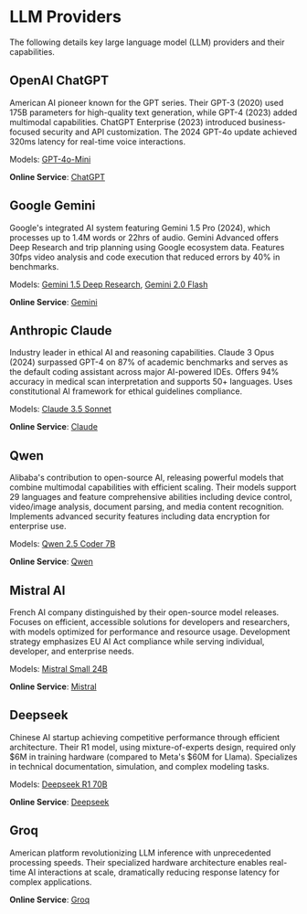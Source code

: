 # LLM Providers

The following details key large language model (LLM) providers and their capabilities.

## OpenAI ChatGPT

American AI pioneer known for the GPT series. Their GPT-3 (2020) used 175B parameters for high-quality text generation, while GPT-4 (2023) added multimodal capabilities. ChatGPT Enterprise (2023) introduced business-focused security and API customization. The 2024 GPT-4o update achieved 320ms latency for real-time voice interactions.

Models: [GPT-4o-Mini](../models/#gpt-4o-mini)

**Online Service**: [ChatGPT](https://chatgpt.com)

## Google Gemini

Google's integrated AI system featuring Gemini 1.5 Pro (2024), which processes up to 1.4M words or 22hrs of audio. Gemini Advanced offers Deep Research and trip planning using Google ecosystem data. Features 30fps video analysis and code execution that reduced errors by 40% in benchmarks.

Models: [Gemini 1.5 Deep Research](../models/#gemini-15-deep-research), [Gemini 2.0 Flash](../models/#gemini-20-flash)

**Online Service**: [Gemini](https://gemini.google.com)

## Anthropic Claude

Industry leader in ethical AI and reasoning capabilities. Claude 3 Opus (2024) surpassed GPT-4 on 87% of academic benchmarks and serves as the default coding assistant across major AI-powered IDEs. Offers 94% accuracy in medical scan interpretation and supports 50+ languages. Uses constitutional AI framework for ethical guidelines compliance.

Models: [Claude 3.5 Sonnet](../models/#claude-35-sonnet)

**Online Service**: [Claude](https://claude.ai/)

## Qwen

Alibaba's contribution to open-source AI, releasing powerful models that combine multimodal capabilities with efficient scaling. Their models support 29 languages and feature comprehensive abilities including device control, video/image analysis, document parsing, and media content recognition. Implements advanced security features including data encryption for enterprise use.

Models: [Qwen 2.5 Coder 7B](../models/#qwen-25-coder-7b)

**Online Service**: [Qwen](https://chat.qwenlm.ai/)

## Mistral AI

French AI company distinguished by their open-source model releases. Focuses on efficient, accessible solutions for developers and researchers, with models optimized for performance and resource usage. Development strategy emphasizes EU AI Act compliance while serving individual, developer, and enterprise needs.

Models: [Mistral Small 24B](../models/#mistral-small-24b)

**Online Service**: [Mistral](https://chat.mistral.ai/)

## Deepseek

Chinese AI startup achieving competitive performance through efficient architecture. Their R1 model, using mixture-of-experts design, required only $6M in training hardware (compared to Meta's $60M for Llama). Specializes in technical documentation, simulation, and complex modeling tasks.

Models: [Deepseek R1 70B](../models/#deepseek-r1-70b)

**Online Service**: [Deepseek](https://chat.deepseek.com)

## Groq

American platform revolutionizing LLM inference with unprecedented processing speeds. Their specialized hardware architecture enables real-time AI interactions at scale, dramatically reducing response latency for complex applications.

**Online Service**: [Groq](https://groq.com/)
